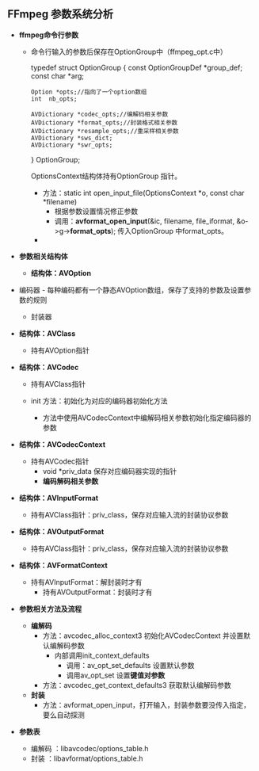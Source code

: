 ## FFmpeg 参数系统分析

- **ffmpeg命令行参数**

  - 命令行输入的参数后保存在OptionGroup中（ffmpeg_opt.c中）

    typedef struct OptionGroup {
        const OptionGroupDef *group_def;
        const char *arg;

        Option *opts;//指向了一个option数组
        int  nb_opts;
        
        AVDictionary *codec_opts;//编解码相关参数
        AVDictionary *format_opts;//封装格式相关参数
        AVDictionary *resample_opts;//重采样相关参数
        AVDictionary *sws_dict;
        AVDictionary *swr_opts;
    } OptionGroup;

    OptionsContext结构体持有OptionGroup 指针。

    - 方法：static int open_input_file(OptionsContext *o, const char *filename)
      - 根据参数设置情况修正参数
      - 调用：**avformat_open_input**(&ic, filename, file_iformat, &o->g->**format_opts**); 传入OptionGroup 中format_opts。
    - 

- **参数相关结构体**

  - **结构体：AVOption**
- 编码器
      - 每种编码都有一个静态AVOption数组，保存了支持的参数及设置参数的规则
  
    - 封装器
  
- **结构体：AVClass**
  
  - 持有AVOption指针
  
- **结构体：AVCodec**
  
  - 持有AVClass指针
  
  - init 方法：初始化为对应的编码器初始化方法
      - 方法中使用AVCodecContext中编解码相关参数初始化指定编码器的参数
  
- **结构体：AVCodecContext**
  
  - 持有AVCodec指针
    - void *priv_data 保存对应编码器实现的指针
    - **编码解码相关参数**
  
- **结构体：AVInputFormat**
  
  - 持有AVClass指针：priv_class，保存对应输入流的封装协议参数
  
- **结构体：AVOutputFormat**
  
  - 持有AVClass指针：priv_class，保存对应输入流的封装协议参数
  
- **结构体：AVFormatContext**
  
  - 持有AVInputFormat：解封装时才有
    - 持有AVOutputFormat：封装时才有
  
- **参数相关方法及流程**

  - **编解码**
    - 方法：avcodec_alloc_context3 初始化AVCodecContext 并设置默认编解码参数
      - 内部调用init_context_defaults
        - 调用：av_opt_set_defaults  设置默认参数
        - 调用av_opt_set 设置**键值对参数**
    - 方法：avcodec_get_context_defaults3 获取默认编解码参数
  - **封装**
    - 方法：avformat_open_input，打开输入，封装参数要没传入指定，要么自动探测
  
- **参数表**

  - 编解码 ：libavcodec/options_table.h
  - 封装 ：libavformat/options_table.h

